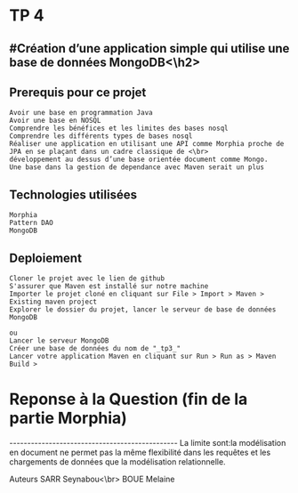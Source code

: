 <h1>TP 4</h1>
<h2>#Création d’une application simple qui utilise une base de données MongoDB<\h2>
 <h2>Prerequis pour ce projet</h2>

    Avoir une base en programmation Java
    Avoir une base en NOSQL
    Comprendre les bénéfices et les limites des bases nosql
    Comprendre les différents types de bases nosql
    Réaliser une application en utilisant une API comme Morphia proche de JPA en se plaçant dans un cadre classique de <\br> 
    développement au dessus d’une base orientée document comme Mongo.
    Une base dans la gestion de dependance avec Maven serait un plus 

<h2>Technologies utilisées</h2>

    Morphia
    Pattern DAO
    MongoDB

<h2>Deploiement</h2>

    Cloner le projet avec le lien de github
    S'assurer que Maven est installé sur notre machine
    Importer le projet cloné en cliquant sur File > Import > Maven > Existing maven project
    Explorer le dossier du projet, lancer le serveur de base de données MongoDB

    ou
    Lancer le serveur MongoDB
    Créer une base de données du nom de "_tp3_"
    Lancer votre application Maven en cliquant sur Run > Run as > Maven Build >
    
<h1>Reponse à la Question (fin de la partie Morphia)</h1>
-----------------------------------------------
La limite sont:la modélisation en document ne permet pas la même flexibilité dans les requêtes et les chargements de données que la modélisation relationnelle. 

Auteurs
SARR Seynabou<\br>
BOUE Melaine


